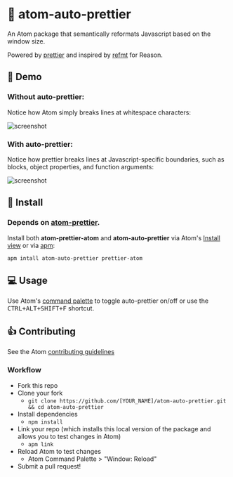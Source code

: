 # 📏 atom-auto-prettier

An Atom package that semantically reformats Javascript based on the window size. 

Powered by [prettier](https://github.com/prettier/prettier) and inspired by [refmt](https://facebook.github.io/reason/tools.html) for Reason.

## 🎥 Demo 

### Without auto-prettier:

Notice how Atom simply breaks lines at whitespace characters:

![screenshot](http://g.recordit.co/crI712NXmx.gif)

### With auto-prettier:

Notice how prettier breaks lines at Javascript-specific boundaries, such as blocks, object properties, and function arguments:

![screenshot](http://g.recordit.co/Q7cyk3wk5r.gif)

## 💾 Install

### Depends on [atom-prettier](https://github.com/jlongster/prettier-atom). 

Install both **atom-prettier-atom** and **atom-auto-prettier** via Atom's [Install view](http://flight-manual.atom.io/using-atom/sections/atom-packages/#atom-packages) or via [apm](http://flight-manual.atom.io/using-atom/sections/atom-packages/#command-line):

```
apm intall atom-auto-prettier prettier-atom
```

## 💻 Usage

Use Atom's [command palette](http://flight-manual.atom.io/getting-started/sections/atom-basics/#command-palette) to toggle auto-prettier on/off or use the <kbd>CTRL+ALT+SHIFT+F</kbd> shortcut.

## 👍 Contributing

See the Atom [contributing guidelines](https://github.com/atom/atom/blob/master/CONTRIBUTING.md)

### Workflow

* Fork this repo
* Clone your fork
  * `git clone https://github.com/[YOUR_NAME]/atom-auto-prettier.git && cd atom-auto-prettier`
* Install dependencies
  * `npm install`
* Link your repo (which installs this local version of the package and allows you to test changes in Atom)
  * `apm link`
* Reload Atom to test changes
  * Atom Command Palette > "Window: Reload"
* Submit a pull request!
